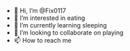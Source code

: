 - 👋 Hi, I’m @Fix0117
- 👀 I’m interested in eating
- 🌱 I’m currently learning sleeping
- 💞️ I’m looking to collaborate on playing
- 📫 How to reach me 

<!---
Fix0117/Fix0117 is a ✨ special ✨ repository because its `README.md` (this file) appears on your GitHub profile.
You can click the Preview link to take a look at your changes.
--->
